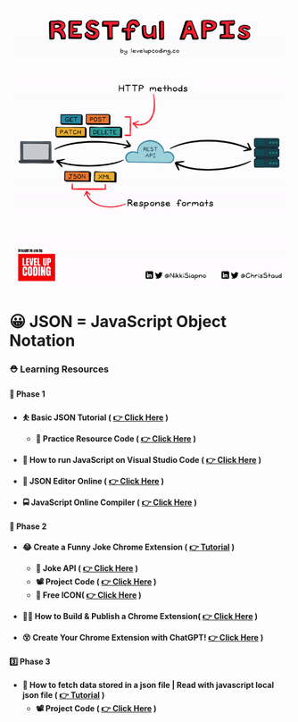 
![](/Images/whyJSON.gif)

# 😀 JSON = JavaScript Object Notation

### ⛑️ Learning Resources

#### 🥇 Phase 1 

* **⛹️ Basic JSON Tutorial ( [👉 Click Here](https://youtu.be/whNFPBEI-wM?si=xXmXdS6wWnvwRVR-) )**
    * **💝 Practice Resource Code ( [👉 Click Here](https://github.com/Sumonta056/JSON-Extension-Learning/tree/main/Trying-JSON-FirstTIme) )**

* **🍭 How to run JavaScript on Visual Studio Code ( [👉 Click Here](https://youtu.be/Z_G86SKXP3s?si=C22SR9nm-yxns48_) )**

* **📝 JSON Editor Online ( [👉 Click Here](https://jsoneditoronline.org/) )**

* **🚍 JavaScript Online Compiler ( [👉 Click Here](https://www.programiz.com/javascript/online-compiler/) )**


#### 🥈 Phase 2

* **😂 Create a Funny Joke Chrome Extension ( [👉 Tutorial](https://www.youtube.com/watch?v=gtF2nHVjqFk) )**
    * **👏 Joke API ( [👉 Click Here](https://icanhazdadjoke.com/slack) )**
    * **📽️ Project Code ( [👉 Click Here](https://github.com/Sumonta056/JSON-Extension-Learning/tree/main/FunnyJokesCromeExtension) )**
    * **🥶 Free ICON( [👉 Click Here](https://www.flaticon.com/) )**

* **👷‍♂️ How to Build & Publish a Chrome Extension( [👉 Click Here](https://youtu.be/gtF2nHVjqFk?t=557) )**

* **😵 Create Your Chrome Extension with ChatGPT! [👉 Click Here](https://youtu.be/FkZ2xmfwQ9o?si=C00bVOHk6IBwy1gy) )**



#### 3️⃣ Phase 3

* **🛫 How to fetch data stored in a json file | Read with javascript local json file ( [👉 Tutorial](https://youtu.be/o6bLYYStZss?si=qQMqfnCyn27l_98P) )**
    * **📽️ Project Code ( [👉 Click Here](https://digitalfox-tutorials.com/tutorial.php?title=Fetch-data-stored-in-a-json-file-with-JavaScript) )**
   


